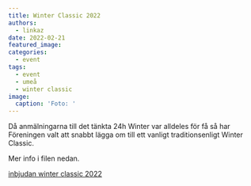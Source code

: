 ```yaml
---
title: Winter Classic 2022
authors: 
  - linkaz
date: 2022-02-21
featured_image: 
categories: 
  - event
tags:
  - event
  - umeå
  - winter classic
image: 
  caption: 'Foto: '
---
```


Då anmälningarna till det tänkta 24h Winter var alldeles för få så har Föreningen valt att snabbt lägga om till ett vanligt traditionsenligt Winter Classic.

Mer info i filen nedan.

[inbjudan winter classic 2022](https://turfvasterbotten.files.wordpress.com/2022/02/inbjudan-wc-2022.pdf)
